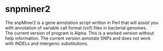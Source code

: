 # snpminer2
The snpMiner2 is a gene annotation script written in Perl that will assist you with annotation of variable call format (vcf) files in bacterial genomes.  
The current version of program is Alpha. This is a worked version without help information. The current version annotate SNPs and does not work with INDELs and intergenic substitutions.

